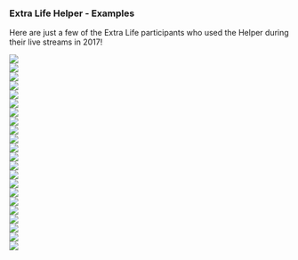 ### Extra Life Helper - Examples

Here are just a few of the Extra Life participants who used the Helper during their live streams in 2017!

![](https://github.com/breadweb/extralifehelper/blob/master/screenshots/user01.jpg)  
![](https://github.com/breadweb/extralifehelper/blob/master/screenshots/user02.jpg)  
![](https://github.com/breadweb/extralifehelper/blob/master/screenshots/user03.jpg)  
![](https://github.com/breadweb/extralifehelper/blob/master/screenshots/user04.jpg)  
![](https://github.com/breadweb/extralifehelper/blob/master/screenshots/user05.jpg)  
![](https://github.com/breadweb/extralifehelper/blob/master/screenshots/user06.jpg)  
![](https://github.com/breadweb/extralifehelper/blob/master/screenshots/user07.jpg)  
![](https://github.com/breadweb/extralifehelper/blob/master/screenshots/user08.jpg)  
![](https://github.com/breadweb/extralifehelper/blob/master/screenshots/user09.jpg)  
![](https://github.com/breadweb/extralifehelper/blob/master/screenshots/user10.jpg)  
![](https://github.com/breadweb/extralifehelper/blob/master/screenshots/user11.jpg)  
![](https://github.com/breadweb/extralifehelper/blob/master/screenshots/user12.jpg)  
![](https://github.com/breadweb/extralifehelper/blob/master/screenshots/user13.jpg)  
![](https://github.com/breadweb/extralifehelper/blob/master/screenshots/user14.jpg)  
![](https://github.com/breadweb/extralifehelper/blob/master/screenshots/user15.jpg)  
![](https://github.com/breadweb/extralifehelper/blob/master/screenshots/user16.jpg)  
![](https://github.com/breadweb/extralifehelper/blob/master/screenshots/user17.jpg)  
![](https://github.com/breadweb/extralifehelper/blob/master/screenshots/user18.jpg)  
![](https://github.com/breadweb/extralifehelper/blob/master/screenshots/user19.jpg)  
![](https://github.com/breadweb/extralifehelper/blob/master/screenshots/user20.jpg)  
![](https://github.com/breadweb/extralifehelper/blob/master/screenshots/user21.jpg)  
![](https://github.com/breadweb/extralifehelper/blob/master/screenshots/user22.jpg)  
